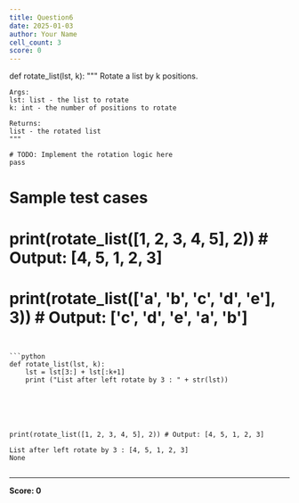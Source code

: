 ```yaml
---
title: Question6
date: 2025-01-03
author: Your Name
cell_count: 3
score: 0
---
```


def rotate_list(lst, k):
    """
    Rotate a list by k positions.

    Args:
    lst: list - the list to rotate
    k: int - the number of positions to rotate

    Returns:
    list - the rotated list
    """

    # TODO: Implement the rotation logic here
    pass

# Sample test cases
# print(rotate_list([1, 2, 3, 4, 5], 2))  # Output: [4, 5, 1, 2, 3]
# print(rotate_list(['a', 'b', 'c', 'd', 'e'], 3))  # Output: ['c', 'd', 'e', 'a', 'b']
```


```python
def rotate_list(lst, k): 
    lst = lst[3:] + lst[:k+1]
    print ("List after left rotate by 3 : " + str(lst))
    





print(rotate_list([1, 2, 3, 4, 5], 2)) # Output: [4, 5, 1, 2, 3]
```

    List after left rotate by 3 : [4, 5, 1, 2, 3]
    None



```python

```


---
**Score: 0**
